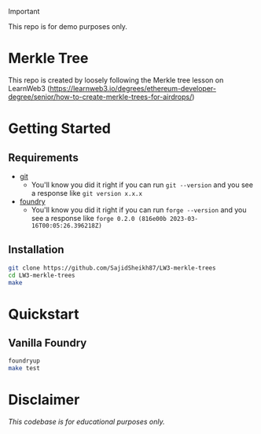 > [!IMPORTANT]  
> This repo is for demo purposes only. 

# Merkle Tree

This repo is created by loosely following the Merkle tree lesson on LearnWeb3 (https://learnweb3.io/degrees/ethereum-developer-degree/senior/how-to-create-merkle-trees-for-airdrops/)

# Getting Started 

## Requirements

- [git](https://git-scm.com/book/en/v2/Getting-Started-Installing-Git)
  - You'll know you did it right if you can run `git --version` and you see a response like `git version x.x.x`
- [foundry](https://getfoundry.sh/)
  - You'll know you did it right if you can run `forge --version` and you see a response like `forge 0.2.0 (816e00b 2023-03-16T00:05:26.396218Z)`

## Installation

```bash
git clone https://github.com/SajidSheikh87/LW3-merkle-trees
cd LW3-merkle-trees
make
```

# Quickstart 

## Vanilla Foundry

```bash
foundryup
make test
```
# Disclaimer
*This codebase is for educational purposes only.*
